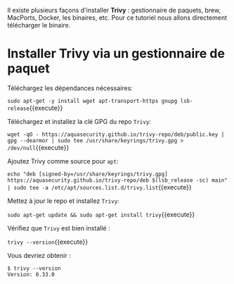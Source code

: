 Il existe plusieurs façons d'installer **Trivy** : gestionnaire de paquets, brew, MacPorts, Docker, les binaires, etc. Pour ce tutoriel nous allons directement télécharger le binaire.

# Installer Trivy via un gestionnaire de paquet

Téléchargez les dépendances nécessaires:

`sudo apt-get -y install wget apt-transport-https gnupg lsb-release`{{execute}}

Téléchargez et installez la clé GPG du repo `Trivy`:

`wget -qO - https://aquasecurity.github.io/trivy-repo/deb/public.key | gpg --dearmor | sudo tee /usr/share/keyrings/trivy.gpg > /dev/null`{{execute}}

Ajoutez Trivy comme source pour `apt`:

`echo "deb [signed-by=/usr/share/keyrings/trivy.gpg] https://aquasecurity.github.io/trivy-repo/deb $(lsb_release -sc) main" | sudo tee -a /etc/apt/sources.list.d/trivy.list`{{execute}}

Mettez à jour le repo et installez `Trivy`:

`sudo apt-get update && sudo apt-get install trivy`{{execute}}

Vérifiez que `Trivy` est bien installé :

`trivy --version`{{execute}}

Vous devriez obtenir :
```
$ trivy --version
Version: 0.33.0
```
